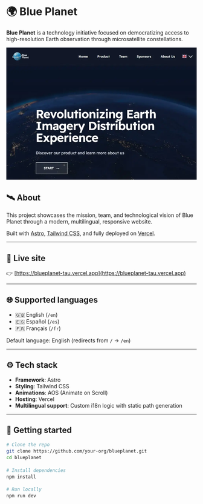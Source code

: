# 🌍 Blue Planet

**Blue Planet** is a technology initiative focused on democratizing access to high-resolution Earth observation through microsatellite constellations.

![screenshot](public/images/screenshot.webp)

## 🛰️ About

This project showcases the mission, team, and technological vision of Blue Planet through a modern, multilingual, responsive website.

Built with [Astro](https://astro.build/), [Tailwind CSS](https://tailwindcss.com/), and fully deployed on [Vercel](https://vercel.com/).

---

## 🔗 Live site

👉 [https://blueplanet-tau.vercel.app](https://blueplanet-tau.vercel.app)

---

## 🌐 Supported languages

- 🇬🇧 English (`/en`)
- 🇪🇸 Español (`/es`)
- 🇫🇷 Français (`/fr`)

Default language: English (redirects from `/` → `/en`)

---

## ⚙️ Tech stack

- **Framework**: Astro
- **Styling**: Tailwind CSS
- **Animations**: AOS (Animate on Scroll)
- **Hosting**: Vercel
- **Multilingual support**: Custom i18n logic with static path generation

---

## 🚀 Getting started

```bash
# Clone the repo
git clone https://github.com/your-org/blueplanet.git
cd blueplanet

# Install dependencies
npm install

# Run locally
npm run dev
```
